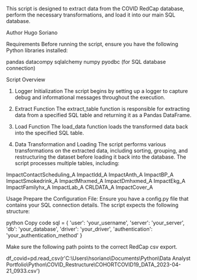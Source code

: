 This script is designed to extract data from the COVID RedCap database, perform the necessary transformations, and load it into our main SQL database. 

Author
Hugo Soriano

Requirements
Before running the script, ensure you have the following Python libraries installed:

pandas
datacompy
sqlalchemy
numpy
pyodbc (for SQL database connection)

Script Overview
1. Logger Initialization
The script begins by setting up a logger to capture debug and informational messages throughout the execution.

2. Extract Function
The extract_table function is responsible for extracting data from a specified SQL table and returning it as a Pandas DataFrame.

3. Load Function
The load_data function loads the transformed data back into the specified SQL table.

4. Data Transformation and Loading
The script performs various transformations on the extracted data, including sorting, grouping, and restructuring the dataset before loading it back into the database. The script processes multiple tables, including:

ImpactContactScheduling_A
ImpactIdd_A
ImpactAnth_A
ImpactBP_A
ImpactSmokedrink_A
ImpactMhxmed_A
ImpactDmhxmed_A
ImpactEkg_A
ImpactFamilyhx_A
ImpactLab_A
CRLDATA_A
ImpactCover_A

Usage
Prepare the Configuration File: Ensure you have a config.py file that contains your SQL connection details. The script expects the following structure:

python
Copy code
sql = {
    'user': 'your_username',
    'server': 'your_server',
    'db': 'your_database',
    'driver': 'your_driver',
    'authentication': 'your_authentication_method'
}

Make sure the following path points to the correct RedCap csv export.

df_covid=pd.read_csv(r'C:\Users\hsoriano\Documents\Python\Data Analyst Portfolio\Python\COVID_Restructure\COHORTCOVID19_DATA_2023-04-21_0933.csv')

